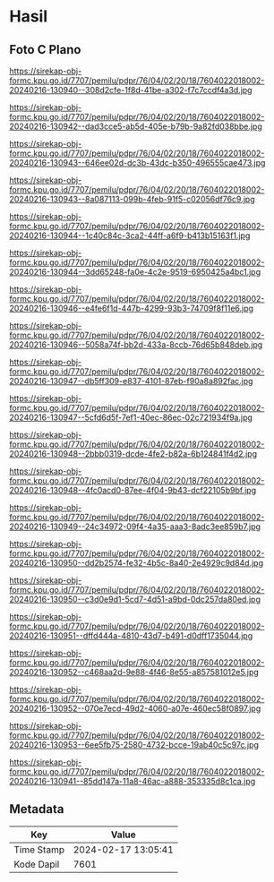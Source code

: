 # Hasil

## Foto C Plano

https://sirekap-obj-formc.kpu.go.id/7707/pemilu/pdpr/76/04/02/20/18/7604022018002-20240216-130940--308d2cfe-1f8d-41be-a302-f7c7ccdf4a3d.jpg

https://sirekap-obj-formc.kpu.go.id/7707/pemilu/pdpr/76/04/02/20/18/7604022018002-20240216-130942--dad3cce5-ab5d-405e-b79b-9a82fd038bbe.jpg

https://sirekap-obj-formc.kpu.go.id/7707/pemilu/pdpr/76/04/02/20/18/7604022018002-20240216-130943--646ee02d-dc3b-43dc-b350-496555cae473.jpg

https://sirekap-obj-formc.kpu.go.id/7707/pemilu/pdpr/76/04/02/20/18/7604022018002-20240216-130943--8a087113-099b-4feb-91f5-c02056df76c9.jpg

https://sirekap-obj-formc.kpu.go.id/7707/pemilu/pdpr/76/04/02/20/18/7604022018002-20240216-130944--1c40c84c-3ca2-44ff-a6f9-b413b15163f1.jpg

https://sirekap-obj-formc.kpu.go.id/7707/pemilu/pdpr/76/04/02/20/18/7604022018002-20240216-130944--3dd65248-fa0e-4c2e-9519-6950425a4bc1.jpg

https://sirekap-obj-formc.kpu.go.id/7707/pemilu/pdpr/76/04/02/20/18/7604022018002-20240216-130946--e4fe6f1d-447b-4299-93b3-74709f8f11e6.jpg

https://sirekap-obj-formc.kpu.go.id/7707/pemilu/pdpr/76/04/02/20/18/7604022018002-20240216-130946--5058a74f-bb2d-433a-8ccb-76d65b848deb.jpg

https://sirekap-obj-formc.kpu.go.id/7707/pemilu/pdpr/76/04/02/20/18/7604022018002-20240216-130947--db5ff309-e837-4101-87eb-f90a8a892fac.jpg

https://sirekap-obj-formc.kpu.go.id/7707/pemilu/pdpr/76/04/02/20/18/7604022018002-20240216-130947--5cfd6d5f-7ef1-40ec-86ec-02c721934f9a.jpg

https://sirekap-obj-formc.kpu.go.id/7707/pemilu/pdpr/76/04/02/20/18/7604022018002-20240216-130948--2bbb0319-dcde-4fe2-b82a-6b124841f4d2.jpg

https://sirekap-obj-formc.kpu.go.id/7707/pemilu/pdpr/76/04/02/20/18/7604022018002-20240216-130948--4fc0acd0-87ee-4f04-9b43-dcf22105b9bf.jpg

https://sirekap-obj-formc.kpu.go.id/7707/pemilu/pdpr/76/04/02/20/18/7604022018002-20240216-130949--24c34972-09f4-4a35-aaa3-8adc3ee859b7.jpg

https://sirekap-obj-formc.kpu.go.id/7707/pemilu/pdpr/76/04/02/20/18/7604022018002-20240216-130950--dd2b2574-fe32-4b5c-8a40-2e4929c9d84d.jpg

https://sirekap-obj-formc.kpu.go.id/7707/pemilu/pdpr/76/04/02/20/18/7604022018002-20240216-130950--c3d0e9d1-5cd7-4d51-a9bd-0dc257da80ed.jpg

https://sirekap-obj-formc.kpu.go.id/7707/pemilu/pdpr/76/04/02/20/18/7604022018002-20240216-130951--dffd444a-4810-43d7-b491-d0dff1735044.jpg

https://sirekap-obj-formc.kpu.go.id/7707/pemilu/pdpr/76/04/02/20/18/7604022018002-20240216-130952--c468aa2d-9e88-4f46-8e55-a857581012e5.jpg

https://sirekap-obj-formc.kpu.go.id/7707/pemilu/pdpr/76/04/02/20/18/7604022018002-20240216-130952--070e7ecd-49d2-4060-a07e-460ec58f0897.jpg

https://sirekap-obj-formc.kpu.go.id/7707/pemilu/pdpr/76/04/02/20/18/7604022018002-20240216-130953--6ee5fb75-2580-4732-bcce-19ab40c5c97c.jpg

https://sirekap-obj-formc.kpu.go.id/7707/pemilu/pdpr/76/04/02/20/18/7604022018002-20240216-130941--85dd147a-11a8-46ac-a888-353335d8c1ca.jpg


## Metadata

| Key        | Value               |
| ---------- | ------------------- |
| Time Stamp | 2024-02-17 13:05:41 |
| Kode Dapil | 7601                |



